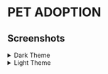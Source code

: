 # PET ADOPTION 

## Screenshots

<details><summary>Dark Theme</summary>
UI Design Inspiration : (https://creativetechie.medium.com/pawsforyou-pet-adoption-app-case-study-afdec72a20fe)
  
![Entry Page](https://github.com/Rajyo/Pet_Adoption_React_Native_Frontend/assets/52880473/0c5cb125-d838-4d99-89b5-7cb46377df21)
![Auth](https://github.com/Rajyo/Pet_Adoption_React_Native_Frontend/assets/52880473/8658f947-d4c9-4197-8153-563e20a74e7c)
![Home, Explore and Search](https://github.com/Rajyo/Pet_Adoption_React_Native_Frontend/assets/52880473/563a9ef2-829c-43f7-938e-fd3a01157732)
![Filter Pet1](https://github.com/Rajyo/Pet_Adoption_React_Native_Frontend/assets/52880473/a8fa3409-e8dc-427a-883f-77999fb80535)
![Filter Pet 2](https://github.com/Rajyo/Pet_Adoption_React_Native_Frontend/assets/52880473/029c3f06-c4b8-4ece-9263-42d6471f3d29)
![Favorite Pets](https://github.com/Rajyo/Pet_Adoption_React_Native_Frontend/assets/52880473/e77c0c70-e5c0-48d6-8fd6-93f57a337abd)
![Pet Adoption](https://github.com/Rajyo/Pet_Adoption_React_Native_Frontend/assets/52880473/d20521de-eb1f-41f4-b174-bb56f81a74ff)
![User Profile](https://github.com/Rajyo/Pet_Adoption_React_Native_Frontend/assets/52880473/d59c6d16-02d6-49d6-9834-b1a02673d0d8)
![Edit User Profile](https://github.com/Rajyo/Pet_Adoption_React_Native_Frontend/assets/52880473/dadeb378-7fdf-4152-bc01-64210b6e4249)

</details>



<details><summary>Light Theme</summary>
UI Design Inspiration: (https://creativetechie.medium.com/pawsforyou-pet-adoption-app-case-study-afdec72a20fe)
  
![1](https://github.com/Rajyo/Pet_Adoption_React_Native_Frontend/assets/52880473/1d4f37e9-e083-4417-b110-830cd791f80b)
![2](https://github.com/Rajyo/Pet_Adoption_React_Native_Frontend/assets/52880473/70a81f59-fbd6-4414-aac6-f6fc9075e445)
![3](https://github.com/Rajyo/Pet_Adoption_React_Native_Frontend/assets/52880473/1266861e-1ccc-41e5-aed7-5d75236283f6)
![4](https://github.com/Rajyo/Pet_Adoption_React_Native_Frontend/assets/52880473/90762d05-ae8d-4315-96d0-1a2725e8fa52)
![5](https://github.com/Rajyo/Pet_Adoption_React_Native_Frontend/assets/52880473/35902ac1-f989-475b-8e42-9269b40ba464)
![6](https://github.com/Rajyo/Pet_Adoption_React_Native_Frontend/assets/52880473/78c2ea4c-0c40-4731-ab26-57cdd8566625)
![7](https://github.com/Rajyo/Pet_Adoption_React_Native_Frontend/assets/52880473/ee4de139-0cb1-4c9f-b276-6952c60d53fd)
![8](https://github.com/Rajyo/Pet_Adoption_React_Native_Frontend/assets/52880473/b641bd9e-0c18-46ce-aa8d-130d53cfbcc8)
![9](https://github.com/Rajyo/Pet_Adoption_React_Native_Frontend/assets/52880473/23eac926-3b81-44cd-b299-e23ad9e9cf3f)

</details>
